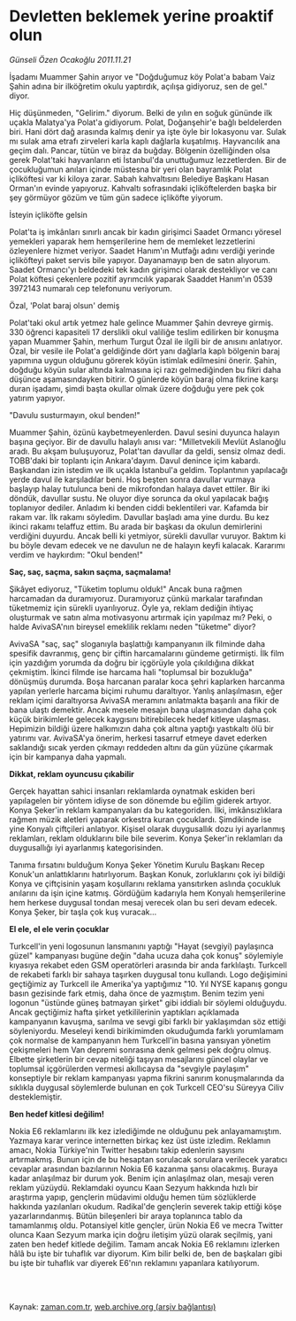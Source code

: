 # Devletten beklemek yerine proaktif olun

*Günseli Özen Ocakoğlu 2011.11.21*

<td class="columnist-detail">
<p>İşadamı Muammer Şahin arıyor ve "Doğduğumuz köy Polat'a babam Vaiz Şahin adına bir ilköğretim okulu yaptırdık, açılışa gidiyoruz, sen de gel." diyor.</p>
<p>
<div id="haberMetinDiv">
<p> Hiç düşünmeden, "Gelirim." diyorum. Belki de yılın en soğuk gününde ilk uçakla Malatya'ya Polat'a gidiyorum. Polat, Doğanşehir'e bağlı beldelerden biri. Hani dört dağ arasında kalmış denir ya işte öyle bir lokasyonu var. Sulak mı sulak ama etrafı zirveleri karla kaplı dağlarla kuşatılmış. Hayvancılık ana geçim dalı. Pancar, tütün ve biraz da buğday. Bölgenin özelliğinden olsa gerek Polat'taki hayvanların eti İstanbul'da unuttuğumuz lezzetlerden. Bir de çocukluğumun anıları içinde müstesna bir yeri olan bayramlık Polat içliköftesi var ki kiloya zarar. Sabah kahvaltısını Belediye Başkanı Hasan Orman'ın evinde yapıyoruz. Kahvaltı sofrasındaki içliköftelerden başka bir şey görmüyor gözüm ve tüm gün sadece içliköfte yiyorum.
<p>İsteyin içliköfte gelsin
<p>Polat'ta iş imkânları sınırlı ancak bir kadın girişimci Saadet Ormancı yöresel yemekleri yaparak hem hemşerilerine hem de memleket lezzetlerini özleyenlere hizmet veriyor. Saadet Hanım'ın Mutfağı adını verdiği yerinde içliköfteyi paket servis bile yapıyor. Dayanamayıp ben de satın alıyorum. Saadet Ormancı'yı beldedeki tek kadın girişimci olarak destekliyor ve canı Polat köftesi çekenlere pozitif ayrımcılık yaparak Saaddet Hanım'ın 0539 3972143 numaralı cep telefonunu veriyorum. 
<p>Özal, 'Polat baraj olsun' demiş
<p>Polat'taki okul artık yetmez hale gelince Muammer Şahin devreye girmiş. 330 öğrenci kapasiteli 17 derslikli okul valiliğe teslim edilirken bir konuşma yapan Muammer Şahin, merhum Turgut Özal ile ilgili bir de anısını anlatıyor. Özal, bir vesile ile Polat'a geldiğinde dört yanı dağlarla kaplı bölgenin baraj yapımına uygun olduğunu görerek köyün istimlak edilmesini önerir. Şahin, doğduğu köyün sular altında kalmasına içi razı gelmediğinden bu fikri daha düşünce aşamasındayken bitirir. O günlerde köyün baraj olma fikrine karşı duran işadamı, şimdi başta okullar olmak üzere doğduğu yere pek çok yatırım yapıyor.
<p>"Davulu susturmayın, okul benden!"
<p>Muammer Şahin, özünü kaybetmeyenlerden. Davul sesini duyunca halayın başına geçiyor. Bir de davullu halaylı anısı var: "Milletvekili Mevlüt Aslanoğlu aradı. Bu akşam buluşuyoruz, Polat'tan davullar da geldi, sensiz olmaz dedi. TOBB'daki bir toplantı için Ankara'dayım. Davul denince içim kabardı. Başkandan izin istedim ve ilk uçakla İstanbul'a geldim. Toplantının yapılacağı yerde davul ile karşıladılar beni. Hoş beşten sonra davullar vurmaya başlayıp halay tutulunca beni de mikrofondan halaya davet ettiler. Bir iki döndük, davullar sustu. Ne oluyor diye sorunca da okul yapılacak bağış toplanıyor dediler. Anladım ki benden ciddi beklentileri var. Kafamda bir rakam var. İlk rakamı söyledim. Davullar başladı ama yine durdu. Bu kez ikinci rakamı telaffuz ettim. Bu arada bir başkası da okulun demirlerini verdiğini duyurdu. Ancak belli ki yetmiyor, sürekli davullar vuruyor. Baktım ki bu böyle devam edecek ve ne davulun ne de halayın keyfi kalacak. Kararımı verdim ve haykırdım: "Okul benden!" 
<p>
<p><b>Saç, saç, saçma, sakın saçma, saçmalama!</b>
<p>Şikâyet ediyoruz, "Tüketim toplumu olduk!" Ancak buna rağmen harcamadan da duramıyoruz. Duramıyoruz çünkü markalar tarafından tüketmemiz için sürekli uyarılıyoruz. Öyle ya, reklam dediğin ihtiyaç oluşturmak ve satın alma motivasyonu artırmak için yapılmaz mı? Peki, o halde AvivaSA'nın bireysel emeklilik reklamı neden "tüketme" diyor?
<p>AvivaSA "saç, saç" sloganıyla başlattığı kampanyanın ilk filminde daha spesifik davranmış, genç bir çiftin harcamalarını gündeme getirmişti. İlk film için yazdığım yorumda da doğru bir içgörüyle yola çıkıldığına dikkat çekmiştim. İkinci filmde ise harcama hali "toplumsal bir bozukluğa" dönüşmüş durumda. Boşa harcanan paralar koca şehri kaplarken harcanma yapılan yerlerle harcama biçimi ruhumu daraltıyor. Yanlış anlaşılmasın, eğer reklam içimi daraltıyorsa AvivaSA meramını anlatmakta başarılı ana fikir de bana ulaştı demektir. Ancak mesele mesajın bana ulaşmasından daha çok küçük birikimlerle gelecek kaygısını bitirebilecek hedef kitleye ulaşması. Hepimizin bildiği üzere halkımızın daha çok altına yaptığı yastıkaltı ölü bir yatırımı var. AvivaSA'ya önerim, herkesi tasarruf etmeye davet ederken saklandığı sıcak yerden çıkmayı reddeden altını da gün yüzüne çıkarmak için bir kampanya daha yapmalı.
<p><b>Dikkat, reklam oyuncusu çıkabilir</b>
<p>Gerçek hayattan sahici insanları reklamlarda oynatmak eskiden beri yapılagelen bir yöntem idiyse de son dönemde bu eğilim giderek artıyor. Konya Şeker'in reklam kampanyaları da bu kategoriden. İlki, imkânsızlıklara rağmen müzik aletleri yaparak orkestra kuran çocuklardı. Şimdikinde ise yine Konyalı çiftçileri anlatıyor. Kişisel olarak duygusallık dozu iyi ayarlanmış reklamları, reklam olduklarını bile bile severim. Konya Şeker'in reklamları da duygusallığı iyi ayarlanmış kategorisinden.
<p> Tanıma fırsatını bulduğum Konya Şeker Yönetim Kurulu Başkanı Recep Konuk'un anlattıklarını hatırlıyorum. Başkan Konuk, zorluklarını çok iyi bildiği Konya ve çiftçisinin yaşam koşullarını reklama yansıtırken aslında çocukluk anılarını da işin içine katmış. Gördüğüm kadarıyla hem Konyalı hemşerilerine hem herkese duygusal tondan mesaj verecek olan bu seri devam edecek. Konya Şeker, bir taşla çok kuş vuracak...
<p>
<p><b>El ele, el ele verin çocuklar</b>
<p>Turkcell'in yeni logosunun lansmanını yaptığı "Hayat (sevgiyi) paylaşınca güzel" kampanyası bugüne değin "daha ucuza daha çok konuş" söylemiyle kıyasıya rekabet eden GSM operatörleri arasında bir anda farklılaştı. Turkcell de rekabeti farklı bir sahaya taşırken duygusal tonu kullandı. Logo değişimini geçtiğimiz ay Turkcell ile Amerika'ya yaptığımız "10. Yıl NYSE kapanış gongu basın gezisinde fark etmiş, daha önce de yazmıştım. Benim tezim yeni logonun "üstünde güneş batmayan şirket" gibi iddialı bir söylemi olduğuydu. Ancak geçtiğimiz hafta şirket yetkililerinin yaptıkları açıklamada kampanyanın kavuşma, sarılma ve sevgi gibi farklı bir yaklaşımdan söz ettiği söyleniyordu. Meseleyi kendi birikimimden okuduğumda farklı yorumlamam çok normalse de kampanyanın hem Turkcell'in basına yansıyan yönetim çekişmeleri hem Van depremi sonrasına denk gelmesi pek doğru olmuş. Elbette şirketlerin bir cevap niteliği taşıyan mesajlarını güncel olaylar ve toplumsal içgörülerden vermesi akıllıcaysa da "sevgiyle paylaşım" konseptiyle bir reklam kampanyası yapma fikrini sanırım konuşmalarında da sıklıkla duygusal söylemlerde bulunan en çok Turkcell CEO'su Süreyya Ciliv desteklemiştir.
<p>
<p><b>Ben hedef kitlesi değilim!</b>
<p>Nokia E6 reklamlarını ilk kez izlediğimde ne olduğunu pek anlayamamıştım. Yazmaya karar verince internetten birkaç kez üst üste izledim. Reklamın amacı, Nokia Türkiye'nin Twitter hesabını takip edenlerin sayısını artırmakmış. Bunun için de bu hesaptan sorulacak sorulara verilecek yaratıcı cevaplar arasından bazılarının Nokia E6 kazanma şansı olacakmış. Buraya kadar anlaşılmaz bir durum yok. Benim için anlaşılmaz olan, mesajı veren reklam yüzüydü. Reklamdaki oyuncu Kaan Sezyum hakkında hızlı bir araştırma yapıp, gençlerin müdavimi olduğu hemen tüm sözlüklerde hakkında yazılanları okudum. Radikal'de gençlerin severek takip ettiği köşe yazarlarındanmış. Bütün bileşenleri bir araya toplanınca tablo da tamamlanmış oldu. Potansiyel kitle gençler, ürün Nokia E6 ve mecra Twitter olunca Kaan Sezyum marka için doğru iletişim yüzü olarak seçilmiş, yani zaten ben hedef kitlede değilim. Tamam ancak Nokia E6 reklamını izlerken hâlâ bu işte bir tuhaflık var diyorum. Kim bilir belki de, ben de başkaları gibi bu işte bir tuhaflık var diyerek E6'nın reklamını yapanlara katılıyorum.</p></p></p></p></p></p></p></p></p></p></p></p></p></p></p></p></p></p></p></p></div>
</p>


<p><br>
		 </br></p></td>

Kaynak: [zaman.com.tr](http://zaman.com.tr/yazar.do?yazino=1204472), [web.archive.org (arşiv bağlantısı)](http://web.archive.org/web/20111224121809/http://www.zaman.com.tr:80/yazar.do?yazino=1204472)
